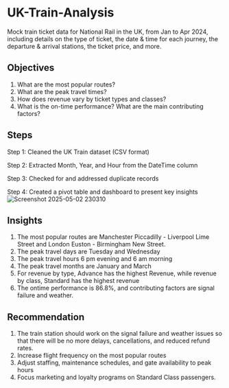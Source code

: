 # UK-Train-Analysis
Mock train ticket data for National Rail in the UK, from Jan to Apr 2024, including details on the type of ticket, the date & time for each journey, the departure & arrival stations, the ticket price, and more.
## Objectives
1.	What are the most popular routes?
2.	What are the peak travel times?
3.	How does revenue vary by ticket types and classes?
4.	What is the on-time performance? What are the main contributing factors?
## Steps
Step 1: Cleaned the UK Train dataset (CSV format)

Step 2: Extracted Month, Year, and Hour from the DateTime column

Step 3: Checked for and addressed duplicate records

Step 4: Created a pivot table and dashboard to present key insights
 ![Screenshot 2025-05-02 230310](https://github.com/user-attachments/assets/8ac087eb-93b2-46c1-b8b4-fc1d8d458043)


## Insights
1. The most popular routes are Manchester Piccadilly - Liverpool Lime Street 
and London Euston - Birmingham New Street.
2. The peak travel days are Tuesday and Wednesday
3. The peak travel hours 6 pm evening and 6 am morning
4. The peak travel months are January and March
5. For revenue by type, Advance has the highest Revenue, while
   revenue by class, Standard has the highest revenue
6. The ontime performance is 86.8%, and contributing factors are signal failure and weather.

## Recommendation
1. The train station should work on the signal failure and weather issues so that there
   will be no more delays, cancellations, and reduced refund rates.
2. Increase flight frequency on the most popular routes
3. Adjust staffing, maintenance schedules, and gate availability to peak hours
4. Focus marketing and loyalty programs on Standard Class passengers.
   

